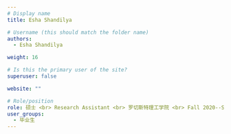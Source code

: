 ```yaml
---
# Display name
title: Esha Shandilya

# Username (this should match the folder name)
authors:
  - Esha Shandilya

weight: 16

# Is this the primary user of the site?
superuser: false

website: ""

# Role/position
role: 硕士 <br> Research Assistant <br> 罗切斯特理工学院 <br> Fall 2020--Spring 2021 <br>  **Employment** --  Chatham Financial <br> **Position** -- UX Researcher
user_groups:
  - 毕业生
---
```

